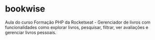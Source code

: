 # bookwise
Aula do curso Formação PHP da Rocketseat - Gerenciador de livros com funcionalidades como explorar livros, pesquisar, filtrar, ver avaliações e gerenciar livros pessoais.
